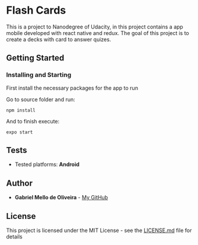 # Flash Cards

This is a project to Nanodegree of Udacity, in this project contains a app mobile developed with react native and redux.
The goal of this project is to create a decks with card to answer quizes.

## Getting Started

### Installing and Starting

First install the necessary packages for the app to run

Go to source folder and run:

`npm install`

And to finish execute:

`expo start`

## Tests

* Tested platforms: **Android**

## Author

* **Gabriel Mello de Oliveira** - [My GitHub](https://github.com/GabrielMelloOliveira)

## License

This project is licensed under the MIT License - see the [LICENSE.md](LICENSE.md) file for details
